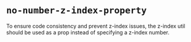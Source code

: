 # `no-number-z-index-property`

To ensure code consistency and prevent z-index issues, the z-index util should be used as a prop instead of specifying a z-index number.
